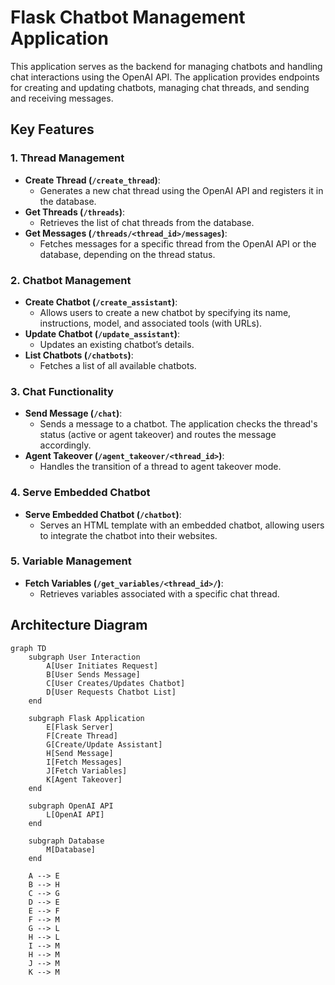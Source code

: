 # Flask Chatbot Management Application

This application serves as the backend for managing chatbots and handling chat interactions using the OpenAI API. The application provides endpoints for creating and updating chatbots, managing chat threads, and sending and receiving messages.

## Key Features

### 1. **Thread Management**
   - **Create Thread (`/create_thread`)**:
     - Generates a new chat thread using the OpenAI API and registers it in the database.
   - **Get Threads (`/threads`)**:
     - Retrieves the list of chat threads from the database.
   - **Get Messages (`/threads/<thread_id>/messages`)**:
     - Fetches messages for a specific thread from the OpenAI API or the database, depending on the thread status.

### 2. **Chatbot Management**
   - **Create Chatbot (`/create_assistant`)**:
     - Allows users to create a new chatbot by specifying its name, instructions, model, and associated tools (with URLs).
   - **Update Chatbot (`/update_assistant`)**:
     - Updates an existing chatbot’s details.
   - **List Chatbots (`/chatbots`)**:
     - Fetches a list of all available chatbots.

### 3. **Chat Functionality**
   - **Send Message (`/chat`)**:
     - Sends a message to a chatbot. The application checks the thread's status (active or agent takeover) and routes the message accordingly.
   - **Agent Takeover (`/agent_takeover/<thread_id>`)**:
     - Handles the transition of a thread to agent takeover mode.

### 4. **Serve Embedded Chatbot**
   - **Serve Embedded Chatbot (`/chatbot`)**:
     - Serves an HTML template with an embedded chatbot, allowing users to integrate the chatbot into their websites.

### 5. **Variable Management**
   - **Fetch Variables (`/get_variables/<thread_id>/`)**:
     - Retrieves variables associated with a specific chat thread.

## Architecture Diagram

```mermaid
graph TD
    subgraph User Interaction
        A[User Initiates Request]
        B[User Sends Message]
        C[User Creates/Updates Chatbot]
        D[User Requests Chatbot List]
    end

    subgraph Flask Application
        E[Flask Server]
        F[Create Thread]
        G[Create/Update Assistant]
        H[Send Message]
        I[Fetch Messages]
        J[Fetch Variables]
        K[Agent Takeover]
    end

    subgraph OpenAI API
        L[OpenAI API]
    end

    subgraph Database
        M[Database]
    end

    A --> E
    B --> H
    C --> G
    D --> E
    E --> F
    F --> M
    G --> L
    H --> L
    I --> M
    H --> M
    J --> M
    K --> M

